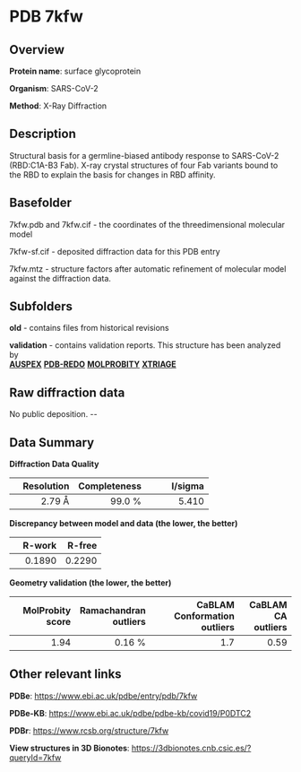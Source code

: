 # PDB 7kfw

## Overview

**Protein name**: surface glycoprotein

**Organism**: SARS-CoV-2

**Method**: X-Ray Diffraction

## Description

Structural basis for a germline-biased antibody response to SARS-CoV-2 (RBD:C1A-B3 Fab). X-ray crystal structures of four Fab variants bound to the RBD to explain the basis for changes in RBD affinity.

## Basefolder

7kfw.pdb and 7kfw.cif - the coordinates of the threedimensional molecular model

7kfw-sf.cif - deposited diffraction data for this PDB entry

7kfw.mtz - structure factors after automatic refinement of molecular model against the diffraction data.

## Subfolders



**old** - contains files from historical revisions

**validation** - contains validation reports. This structure has been analyzed by <br>[**AUSPEX**](https://github.com/thorn-lab/coronavirus_structural_task_force/tree/master/pdb/surface_glycoprotein/SARS-CoV-2/7kfw/validation/auspex) [**PDB-REDO**](https://github.com/thorn-lab/coronavirus_structural_task_force/tree/master/pdb/surface_glycoprotein/SARS-CoV-2/7kfw/validation/pdb-redo) [**MOLPROBITY**](https://github.com/thorn-lab/coronavirus_structural_task_force/tree/master/pdb/surface_glycoprotein/SARS-CoV-2/7kfw/validation/molprobity) [**XTRIAGE**](https://github.com/thorn-lab/coronavirus_structural_task_force/blob/master/pdb/surface_glycoprotein/SARS-CoV-2/7kfw/validation/Xtriage_output.log)   



## Raw diffraction data

No public deposition. --<br> 

## Data Summary
**Diffraction Data Quality**

|   | Resolution | Completeness| I/sigma |
|---|-------------:|----------------:|--------------:|
|   |2.79 Å|99.0  %|<img width=50/>5.410|

**Discrepancy between model and data (the lower, the better)**

|   | **R-work**| **R-free**   
|---|-------------:|----------------:|           
||  0.1890|  0.2290|

**Geometry validation (the lower, the better)**

|   |**MolProbity<br>score**| **Ramachandran<br>outliers** | **CaBLAM<br>Conformation outliers** | **CaBLAM<br>CA outliers** |
|---|-------------:|----------------:|----------------:|----------------:|
||  1.94|  0.16 %|1.7|0.59|

 

 



## Other relevant links 
**PDBe**:  https://www.ebi.ac.uk/pdbe/entry/pdb/7kfw

**PDBe-KB**: https://www.ebi.ac.uk/pdbe/pdbe-kb/covid19/P0DTC2 
 
**PDBr**: https://www.rcsb.org/structure/7kfw 

**View structures in 3D Bionotes**: https://3dbionotes.cnb.csic.es/?queryId=7kfw

